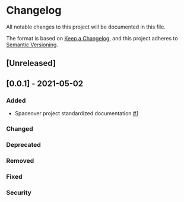 # Changelog
All notable changes to this project will be documented in this file.

The format is based on [Keep a Changelog](https://keepachangelog.com/en/1.0.0/),
and this project adheres to [Semantic Versioning](https://semver.org/spec/v2.0.0.html).

## [Unreleased]

## [0.0.1] - 2021-05-02
### Added
* Spaceover project standardized documentation [#1](https://github.com/cf-training-springboot-2019/spaceship-manager/issues/1)
### Changed
### Deprecated
### Removed
### Fixed
### Security